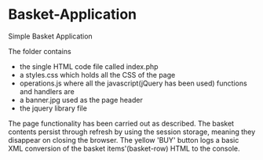 # Basket-Application
Simple Basket Application

The folder contains
- the single HTML code file called index.php
- a styles.css which holds all the CSS of the page
- operations.js where all the javascript(jQuery has been used) functions and handlers are
- a banner.jpg used as the page header
- the jquery library file

The page functionality has been carried out as described. The basket contents persist through refresh by using the session 
storage, meaning they disappear on closing the browser. The yellow 'BUY' button logs a basic XML conversion of the basket items'(basket-row) HTML to the console.

